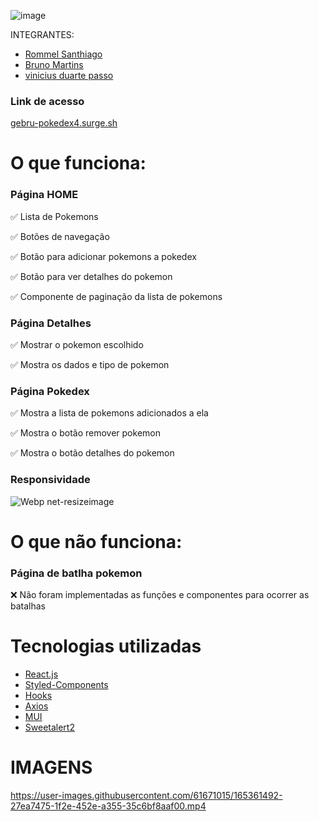 ![image](https://user-images.githubusercontent.com/61671015/165355042-8d272f3c-cc94-4129-bf61-90452f580124.png)

INTEGRANTES: 
- [Rommel Santhiago](https://github.com/rommelsanthiago)
- [Bruno Martins](https://github.com/bzaws)
- [vinicius duarte passo](https://github.com/ViniciusDuarte17)

### Link de acesso 

<a href="https://gebru-pokedex4.surge.sh" target="_blank">gebru-pokedex4.surge.sh</a>

# O que funciona:
### Página HOME
✅ Lista de Pokemons

✅ Botões de navegação

✅ Botão para adicionar pokemons a pokedex

✅ Botão para ver detalhes do pokemon

✅ Componente de paginação da lista de pokemons

### Página Detalhes
✅ Mostrar o pokemon escolhido

✅ Mostra os dados e tipo de pokemon

###  Página Pokedex
✅ Mostra a lista de pokemons adicionados a ela

✅ Mostra o botão remover pokemon

✅ Mostra o botão detalhes do pokemon

### Responsividade
![Webp net-resizeimage](https://user-images.githubusercontent.com/61671015/165351130-75ee1f02-d272-483f-aa5b-cbf57dc120c2.png)

# O que não funciona: 
###  Página de batlha pokemon
❌ Não foram implementadas as funções e componentes para ocorrer as batalhas

# Tecnologias utilizadas

- [React.js](https://pt-br.reactjs.org/docs/getting-started.html)
- [Styled-Components](https://styled-components.com/docs)
- [Hooks](https://pt-br.reactjs.org/docs/hooks-intro.html)
- [Axios](https://axios-http.com/ptbr/docs/intro)
- [MUI](https://mui.com/pt/)
- [Sweetalert2](https://sweetalert2.github.io)

# IMAGENS

https://user-images.githubusercontent.com/61671015/165361492-27ea7475-1f2e-452e-a355-35c6bf8aaf00.mp4
